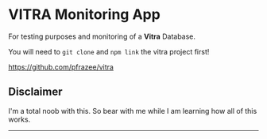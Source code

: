# VITRA Monitoring App

For testing purposes and monitoring of a **Vitra** Database.

You will need to `git clone` and `npm link` the vitra project first!

<https://github.com/pfrazee/vitra>

## Disclaimer

I'm a total noob with this. So bear with me while I am learning how all of this works.

---